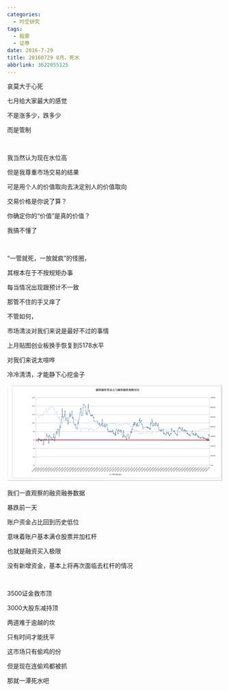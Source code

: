 ```yaml
---
categories:
  - 时空研究
tags:
  - 股票
  - 证券
date: 2016-7-29
title: 20160729 8月，死水
abbrlink: 3622055125
---
```




哀莫大于心死

七月给大家最大的感觉

不是涨多少，跌多少

而是管制

​

我当然认为现在水位高

但是我尊重市场交易的结果

可是用个人的价值取向去决定别人的价值取向

​交易价格是你说了算？

你确定你的“价值”是真的价值？

我搞不懂了

​

“一管就死，一放就疯”的怪圈，

其根本在于不按规矩办事​

每当情况出现跟预计不一致

那管不住的手又痒了


​不管如何，

市场清淡对我们来说是最好不过的事情

​上月贴图创业板换手恢复到5178水平

对我们来说太喧哗

冷冷清清，才能静下心挖金子

![20160729-0](/images/20160729-0.jpeg)

我们一直观察的融资融券数据

暴跌前一天

账户资金占比回到历史低位

意味着账户基本满仓股票并加杠杆

也就是融资买入极限

没有新增资金，基本上将再次面临去杠杆的情况

​

​3500证金救市顶

3000大股东减持顶

两道难于逾越的坎

只有时间才能抚平


这市场只有偷鸡的份

但是现在连偷鸡都被抓

那就一潭死水吧​
